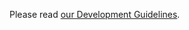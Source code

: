 Please read [our Development Guidelines](https://zcash.readthedocs.io/en/latest/rtd_pages/development_guidelines.html).
